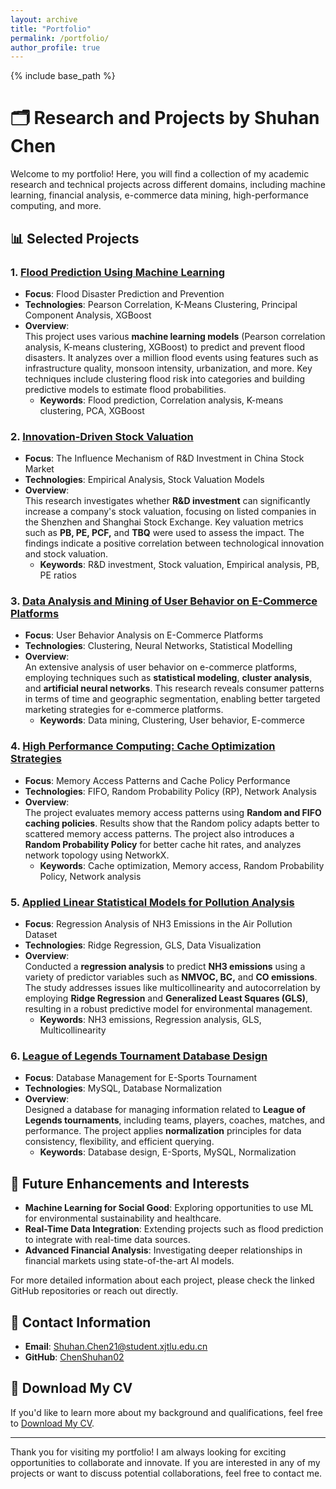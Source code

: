 ```yaml
---
layout: archive
title: "Portfolio"
permalink: /portfolio/
author_profile: true
---
```


{% include base_path %}

# 🗂️ Research and Projects by Shuhan Chen

Welcome to my portfolio! Here, you will find a collection of my academic research and technical projects across different domains, including machine learning, financial analysis, e-commerce data mining, high-performance computing, and more.

## 📊 Selected Projects

### 1. [Flood Prediction Using Machine Learning](https://github.com/ChenShuhan02/Portfolio)

- **Focus**: Flood Disaster Prediction and Prevention
- **Technologies**: Pearson Correlation, K-Means Clustering, Principal Component Analysis, XGBoost
- **Overview**:  
  This project uses various **machine learning models** (Pearson correlation analysis, K-means clustering, XGBoost) to predict and prevent flood disasters. It analyzes over a million flood events using features such as infrastructure quality, monsoon intensity, urbanization, and more. Key techniques include clustering flood risk into categories and building predictive models to estimate flood probabilities.
  - **Keywords**: Flood prediction, Correlation analysis, K-means clustering, PCA, XGBoost

### 2. [Innovation-Driven Stock Valuation](https://github.com/ChenShuhan02/Innovation-driven-stock-valuation)

- **Focus**: The Influence Mechanism of R&D Investment in China Stock Market
- **Technologies**: Empirical Analysis, Stock Valuation Models
- **Overview**:  
  This research investigates whether **R&D investment** can significantly increase a company's stock valuation, focusing on listed companies in the Shenzhen and Shanghai Stock Exchange. Key valuation metrics such as **PB, PE, PCF,** and **TBQ** were used to assess the impact. The findings indicate a positive correlation between technological innovation and stock valuation.
  - **Keywords**: R&D investment, Stock valuation, Empirical analysis, PB, PE ratios

### 3. [Data Analysis and Mining of User Behavior on E-Commerce Platforms](https://github.com/ChenShuhan02/Data-Analysis-and-Mining-of-User-Behavior)

- **Focus**: User Behavior Analysis on E-Commerce Platforms
- **Technologies**: Clustering, Neural Networks, Statistical Modelling
- **Overview**:  
  An extensive analysis of user behavior on e-commerce platforms, employing techniques such as **statistical modeling**, **cluster analysis**, and **artificial neural networks**. This research reveals consumer patterns in terms of time and geographic segmentation, enabling better targeted marketing strategies for e-commerce platforms.
  - **Keywords**: Data mining, Clustering, User behavior, E-commerce

### 4. [High Performance Computing: Cache Optimization Strategies](https://github.com/ChenShuhan02/Portfolio)

- **Focus**: Memory Access Patterns and Cache Policy Performance
- **Technologies**: FIFO, Random Probability Policy (RP), Network Analysis
- **Overview**:  
  The project evaluates memory access patterns using **Random and FIFO caching policies**. Results show that the Random policy adapts better to scattered memory access patterns. The project also introduces a **Random Probability Policy** for better cache hit rates, and analyzes network topology using NetworkX.
  - **Keywords**: Cache optimization, Memory access, Random Probability Policy, Network analysis

### 5. [Applied Linear Statistical Models for Pollution Analysis](https://github.com/ChenShuhan02/Portfolio)

- **Focus**: Regression Analysis of NH3 Emissions in the Air Pollution Dataset
- **Technologies**: Ridge Regression, GLS, Data Visualization
- **Overview**:  
  Conducted a **regression analysis** to predict **NH3 emissions** using a variety of predictor variables such as **NMVOC, BC,** and **CO emissions**. The study addresses issues like multicollinearity and autocorrelation by employing **Ridge Regression** and **Generalized Least Squares (GLS)**, resulting in a robust predictive model for environmental management.
  - **Keywords**: NH3 emissions, Regression analysis, GLS, Multicollinearity

### 6. [League of Legends Tournament Database Design](https://github.com/ChenShuhan02/Portfolio)

- **Focus**: Database Management for E-Sports Tournament
- **Technologies**: MySQL, Database Normalization
- **Overview**:  
  Designed a database for managing information related to **League of Legends tournaments**, including teams, players, coaches, matches, and performance. The project applies **normalization** principles for data consistency, flexibility, and efficient querying.
  - **Keywords**: Database design, E-Sports, MySQL, Normalization

## 🌟 Future Enhancements and Interests
- **Machine Learning for Social Good**: Exploring opportunities to use ML for environmental sustainability and healthcare.
- **Real-Time Data Integration**: Extending projects such as flood prediction to integrate with real-time data sources.
- **Advanced Financial Analysis**: Investigating deeper relationships in financial markets using state-of-the-art AI models.

For more detailed information about each project, please check the linked GitHub repositories or reach out directly.

## 📂 Contact Information
- **Email**: Shuhan.Chen21@student.xjtlu.edu.cn
- **GitHub**: [ChenShuhan02](https://github.com/ChenShuhan02)

## 📄 Download My CV
If you'd like to learn more about my background and qualifications, feel free to [Download My CV](../path/to/your/cv.pdf).

---

Thank you for visiting my portfolio! I am always looking for exciting opportunities to collaborate and innovate. If you are interested in any of my projects or want to discuss potential collaborations, feel free to contact me.
